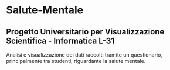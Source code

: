 # Salute-Mentale
## Progetto Universitario per Visualizzazione Scientifica - Informatica L-31
Analisi e visualizzazione dei dati raccolti tramite un questionario, principalmente tra studenti, riguardante la salute mentale.
